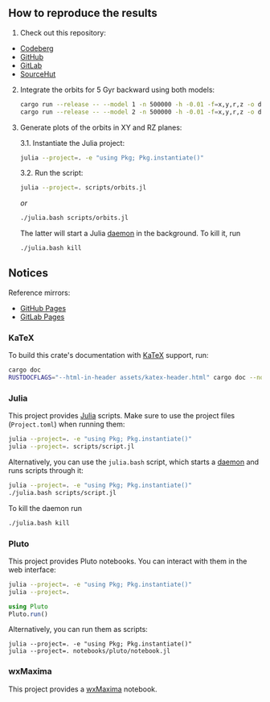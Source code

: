 ## How to reproduce the results

1. Check out this repository:

- [Codeberg](https://codeberg.org/paveloom-university/Stellar-Astronomy-Laboratory-Workshop-S09-2021)
- [GitHub](https://github.com/paveloom-university/Stellar-Astronomy-Laboratory-Workshop-S09-2021)
- [GitLab](https://gitlab.com/paveloom-g/university/s09-2021/stellar-astronomy-laboratory-workshop)
- [SourceHut](https://sr.ht/~paveloom/Stellar-Astronomy-Laboratory-Workshop-S09-2021/)

2. Integrate the orbits for 5 Gyr backward using both models:

    ```bash
    cargo run --release -- --model 1 -n 500000 -h -0.01 -f=x,y,r,z -o data/output/M1 data/input/initial.dat
    cargo run --release -- --model 2 -n 500000 -h -0.01 -f=x,y,r,z -o data/output/M2 data/input/initial.dat
    ```

3. Generate plots of the orbits in XY and RZ planes:

    3.1. Instantiate the Julia project:

    ```bash
    julia --project=. -e "using Pkg; Pkg.instantiate()"
    ```

    3.2. Run the script:

    ```bash
    julia --project=. scripts/orbits.jl
    ```

    *or*

    ```bash
    ./julia.bash scripts/orbits.jl
    ```

    The latter will start a Julia [daemon](https://github.com/dmolina/DaemonMode.jl) in the background. To kill it, run

    ```bash
    ./julia.bash kill
    ```

## Notices

Reference mirrors:
- [GitHub Pages](https://paveloom-university.github.io/Stellar-Astronomy-Laboratory-Workshop-S09-2021)
- [GitLab Pages](https://paveloom-g.gitlab.io/university/s09-2021/stellar-astronomy-laboratory-workshop)

### KaTeX

To build this crate's documentation with [KaTeX](https://katex.org/) support, run:

```bash
cargo doc
RUSTDOCFLAGS="--html-in-header assets/katex-header.html" cargo doc --no-deps --open
```

### Julia

This project provides [Julia](https://julialang.org) scripts. Make sure to use the project files (`Project.toml`) when running them:

```bash
julia --project=. -e "using Pkg; Pkg.instantiate()"
julia --project=. scripts/script.jl
```

Alternatively, you can use the `julia.bash` script, which starts a [daemon](https://github.com/dmolina/DaemonMode.jl) and runs scripts through it:

```bash
julia --project=. -e "using Pkg; Pkg.instantiate()"
./julia.bash scripts/script.jl
```

To kill the daemon run

```bash
./julia.bash kill
```

### Pluto

This project provides Pluto notebooks. You can interact with them in the web interface:

```bash
julia --project=. -e "using Pkg; Pkg.instantiate()"
julia --project=.
```

```julia
using Pluto
Pluto.run()
```

Alternatively, you can run them as scripts:

```
julia --project=. -e "using Pkg; Pkg.instantiate()"
julia --project=. notebooks/pluto/notebook.jl
```

### wxMaxima

This project provides a [wxMaxima](https://wxmaxima-developers.github.io/wxmaxima/) notebook.
